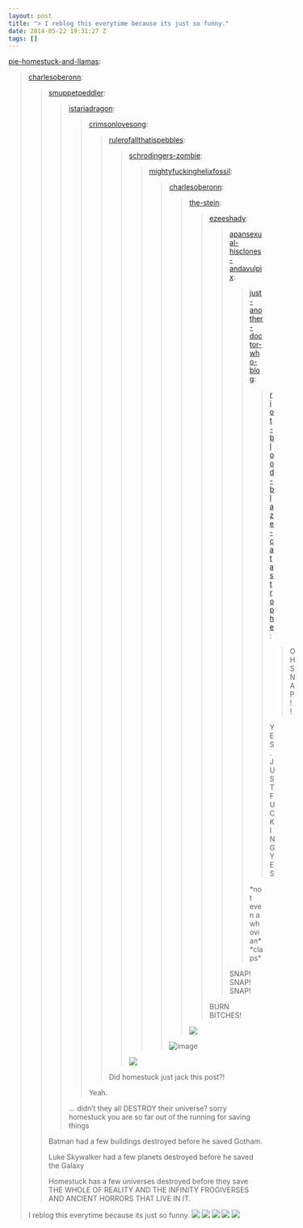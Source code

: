 ```yaml
---
layout: post
title: "> I reblog this everytime because its just so funny."
date: 2014-05-22 19:31:27 Z
tags: []
---
```

[pie-homestuck-and-llamas](http://pie-homestuck-and-llamas.tumblr.com/post/80877238192/charlesoberonn-smuppetpeddler):

> [charlesoberonn](http://charlesoberonn.tumblr.com/post/79276396310/smuppetpeddler-istariadragon):
> 
> > [smuppetpeddler](http://smuppetpeddler.tumblr.com/post/79250679550/istariadragon-crimsonlovesong):
> > 
> > > [istariadragon](http://istariadragon.tumblr.com/post/78499967350/crimsonlovesong-rulerofallthatispebbles):
> > > 
> > > > [crimsonlovesong](http://crimsonlovesong.tumblr.com/post/78496377370/rulerofallthatispebbles-schrodingers-zombie):
> > > > 
> > > > > [rulerofallthatispebbles](http://rulerofallthatispebbles.tumblr.com/post/78425920324/schrodingers-zombie-mightyfuckinghelixfossil):
> > > > > 
> > > > > > [schrodingers-zombie](http://schrodingers-zombie.tumblr.com/post/78376884998/mightyfuckinghelixfossil-charlesoberonn):
> > > > > > 
> > > > > > > [mightyfuckinghelixfossil](http://mightyfuckinghelixfossil.tumblr.com/post/78191373829):
> > > > > > > 
> > > > > > > > [charlesoberonn](http://charlesoberonn.tumblr.com/post/78097212134/the-stein-ezeeshady):
> > > > > > > > 
> > > > > > > > > [the-stein](http://the-stein.tumblr.com/post/55283825989/ezeeshady-apansexual-hisclones-andavulpix):
> > > > > > > > > 
> > > > > > > > > > [ezeeshady](http://ezeeshady.tumblr.com/post/55280320092/apansexual-hisclones-andavulpix):
> > > > > > > > > > 
> > > > > > > > > > > [apansexual-hisclones-andavulpix](http://apansexual-hisclones-andavulpix.tumblr.com/post/55279839043/just-another-doctor-who-blog):
> > > > > > > > > > > 
> > > > > > > > > > > > [just-another-doctor-who-blog](http://just-another-doctor-who-blog.tumblr.com/post/55279784463/riot-blood-blaze-catastrophe-oh-snap-yes):
> > > > > > > > > > > > 
> > > > > > > > > > > > > [riot-blood-blaze-catastrophe](http://riot-blood-blaze-catastrophe.tumblr.com/post/55279703986/oh-snap):
> > > > > > > > > > > > > 
> > > > > > > > > > > > > > OH SNAP!!
> > > > > > > > > > > > > 
> > > > > > > > > > > > > YES. JUST FUCKING YES
> > > > > > > > > > > > 
> > > > > > > > > > > > \*not even a whovian\* \*claps\*
> > > > > > > > > > > 
> > > > > > > > > > > SNAP! SNAP! SNAP!
> > > > > > > > > > 
> > > > > > > > > > BURN BITCHES!
> > > > > > > > > 
> > > > > > > > > ![](https://66.media.tumblr.com/36bf540f609dbd9effd2580932313695/tumblr_inline_pk559jiqa91snpcgy_540.gif)
> > > > > > > > 
> > > > > > > > ![image](https://66.media.tumblr.com/3700b570ddc18e10ee43a7ffe548f8d8/tumblr_inline_pk559k1o0C1snpcgy_540.png)
> > > > > > 
> > > > > > ![](https://66.media.tumblr.com/8fe0353210f8fbc93eba5951574fe079/tumblr_inline_pk559knQmg1snpcgy_540.gif)
> > > > > 
> > > > > Did homestuck just jack this post?!
> > > > 
> > > > Yeah.
> > > 
> > > … didn’t they all DESTROY their universe? sorry homestuck you are so far out of the running for saving things
> > 
> > Batman had a few buildings destroyed before he saved Gotham.
> > 
> > Luke Skywalker had a few planets destroyed before he saved the Galaxy
> > 
> > Homestuck has a few universes destroyed before they save THE WHOLE OF REALITY AND THE INFINITY FROGIVERSES AND ANCIENT HORRORS THAT LIVE IN IT.
> 
> I reblog this everytime because its just so funny.
![](/media/2014/05/86524651309_0.png)
![](/media/2014/05/86524651309_1.png)
![](/media/2014/05/86524651309_2.png)
![](/media/2014/05/86524651309_3.png)
![](/media/2014/05/86524651309_4.png)
